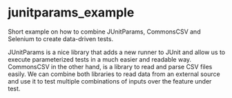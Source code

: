 # junitparams_example
Short example on how to combine JUnitParams, CommonsCSV and Selenium to create data-driven tests.

JUnitParams is a nice library that adds a new runner to JUnit and allow us to execute parameterized tests 
in a much easier and readable way. CommonsCSV in the other hand, is a library to read and parse CSV files easily.
We can combine both libraries to read data from an external source and use it to test multiple combinations of 
inputs over the feature under test.
